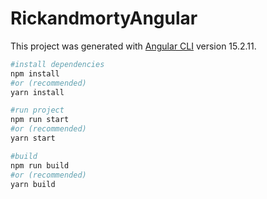 # RickandmortyAngular

This project was generated with [Angular CLI](https://github.com/angular/angular-cli) version 15.2.11.

```bash
#install dependencies
npm install
#or (recommended)
yarn install

#run project
npm run start
#or (recommended)
yarn start

#build
npm run build
#or (recommended)
yarn build
